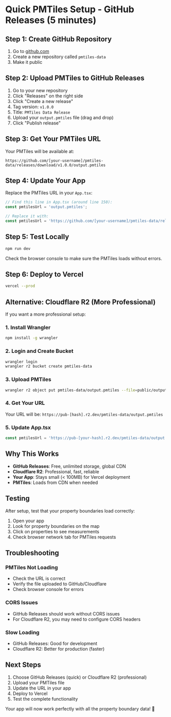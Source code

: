 # Quick PMTiles Setup - GitHub Releases (5 minutes)

## Step 1: Create GitHub Repository

1. Go to [github.com](https://github.com)
2. Create a new repository called `pmtiles-data`
3. Make it public

## Step 2: Upload PMTiles to GitHub Releases

1. Go to your new repository
2. Click "Releases" on the right side
3. Click "Create a new release"
4. Tag version: `v1.0.0`
5. Title: `PMTiles Data Release`
6. Upload your `output.pmtiles` file (drag and drop)
7. Click "Publish release"

## Step 3: Get Your PMTiles URL

Your PMTiles will be available at:
```
https://github.com/[your-username]/pmtiles-data/releases/download/v1.0.0/output.pmtiles
```

## Step 4: Update Your App

Replace the PMTiles URL in your `App.tsx`:

```typescript
// Find this line in App.tsx (around line 150):
const pmtilesUrl = 'output.pmtiles';

// Replace it with:
const pmtilesUrl = 'https://github.com/[your-username]/pmtiles-data/releases/download/v1.0.0/output.pmtiles';
```

## Step 5: Test Locally

```bash
npm run dev
```

Check the browser console to make sure the PMTiles loads without errors.

## Step 6: Deploy to Vercel

```bash
vercel --prod
```

## Alternative: Cloudflare R2 (More Professional)

If you want a more professional setup:

### 1. Install Wrangler
```bash
npm install -g wrangler
```

### 2. Login and Create Bucket
```bash
wrangler login
wrangler r2 bucket create pmtiles-data
```

### 3. Upload PMTiles
```bash
wrangler r2 object put pmtiles-data/output.pmtiles --file=public/output.pmtiles
```

### 4. Get Your URL
Your URL will be: `https://pub-[hash].r2.dev/pmtiles-data/output.pmtiles`

### 5. Update App.tsx
```typescript
const pmtilesUrl = 'https://pub-[your-hash].r2.dev/pmtiles-data/output.pmtiles';
```

## Why This Works

- **GitHub Releases**: Free, unlimited storage, global CDN
- **Cloudflare R2**: Professional, fast, reliable
- **Your App**: Stays small (< 100MB) for Vercel deployment
- **PMTiles**: Loads from CDN when needed

## Testing

After setup, test that your property boundaries load correctly:

1. Open your app
2. Look for property boundaries on the map
3. Click on properties to see measurements
4. Check browser network tab for PMTiles requests

## Troubleshooting

### PMTiles Not Loading
- Check the URL is correct
- Verify the file uploaded to GitHub/Cloudflare
- Check browser console for errors

### CORS Issues
- GitHub Releases should work without CORS issues
- For Cloudflare R2, you may need to configure CORS headers

### Slow Loading
- GitHub Releases: Good for development
- Cloudflare R2: Better for production (faster)

## Next Steps

1. Choose GitHub Releases (quick) or Cloudflare R2 (professional)
2. Upload your PMTiles file
3. Update the URL in your app
4. Deploy to Vercel
5. Test the complete functionality

Your app will now work perfectly with all the property boundary data! 🎉 